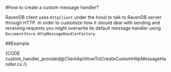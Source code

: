 ﻿#How to create a custom message handler?

RavenDB client uses `HttpClient` under the hood to talk to RavenDB server through HTTP. In order to customize how it should deal
with sending and receiving requests you might overwrite its default message handler using `DocumentStore.HttpMessageHandlerFactory`.

##Example

{CODE custom_handler_provided@ClientApi\HowTo\CreateCustomHttpMessageHandler.cs /}